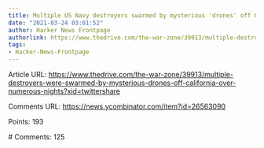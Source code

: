 ```yaml
---
title: Multiple US Navy destroyers swarmed by mysterious 'drones' off California coast
date: "2021-03-24 03:01:52"
author: Hacker News Frontpage
authorlink: https://www.thedrive.com/the-war-zone/39913/multiple-destroyers-were-swarmed-by-mysterious-drones-off-california-over-numerous-nights?xid=twittershare
tags:
- Hacker-News-Frontpage
---
```


<p>Article URL: <a href="https://www.thedrive.com/the-war-zone/39913/multiple-destroyers-were-swarmed-by-mysterious-drones-off-california-over-numerous-nights?xid=twittershare">https://www.thedrive.com/the-war-zone/39913/multiple-destroyers-were-swarmed-by-mysterious-drones-off-california-over-numerous-nights?xid=twittershare</a></p>
<p>Comments URL: <a href="https://news.ycombinator.com/item?id=26563090">https://news.ycombinator.com/item?id=26563090</a></p>
<p>Points: 193</p>
<p># Comments: 125</p>
